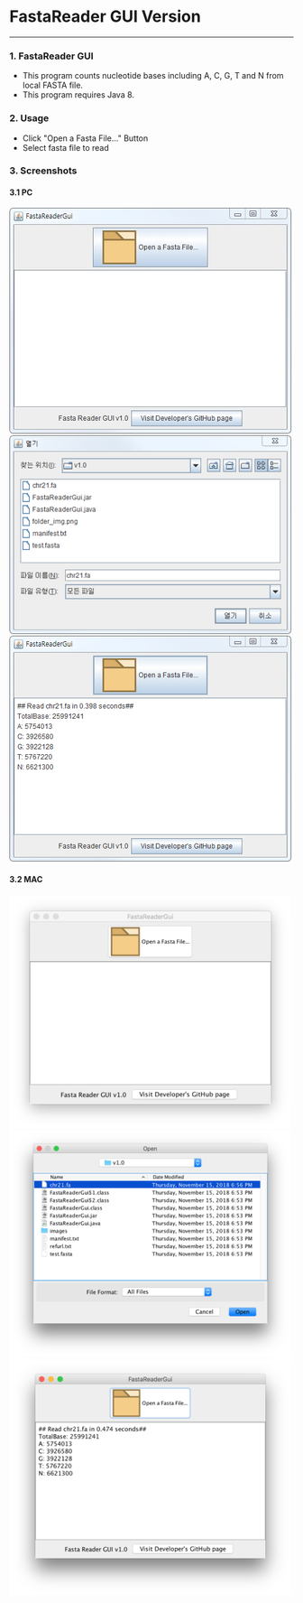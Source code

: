 # FastaReader GUI Version
<hr/>

### 1. FastaReader GUI
* This program counts nucleotide bases including A, C, G, T and N from local FASTA file.
* This program requires Java 8.

### 2. Usage
* Click "Open a Fasta File..." Button
* Select fasta file to read

### 3. Screenshots
#### 3.1 PC
<img src="images/PC_1.jpeg" width="500">
<img src="images/PC_2.png" width="500">
<img src="images/PC_3.png" width="500">

#### 3.2 MAC

<img src="images/MAC_1.png" width="500">
<img src="images/MAC_2.png" width="500">
<img src="images/MAC_3.png" width="500">
